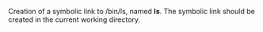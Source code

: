 Creation of a symbolic link to /bin/ls, named __ls__. The symbolic link should be created in the current working directory.

